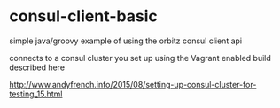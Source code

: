 # consul-client-basic
simple java/groovy example of using the orbitz consul client api

connects to a consul cluster you set up using the Vagrant enabled build described here

http://www.andyfrench.info/2015/08/setting-up-consul-cluster-for-testing_15.html
